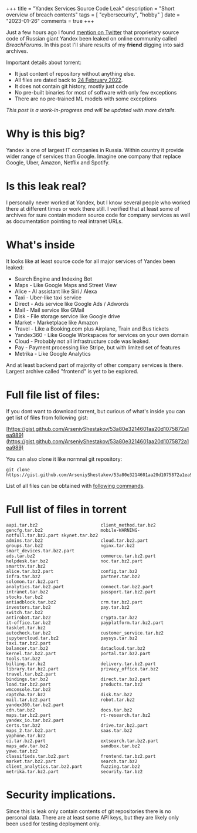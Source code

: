 +++
title = "Yandex Services Source Code Leak"
description = "Short overview of breach contents"
tags = [
    "cybersecurity",
    "hobby"
]
date = "2023-01-26"
comments = true
+++

Just a few hours ago I found [mention on Twitter](https://twitter.com/dbalakov/status/1618383988351201282) that proprietary source code of Russian giant Yandex been leaked on online community called *BreachForums*. In this post I'll share results of my **friend** digging into said archives.

Important details about torrent:

* It just content of repository without anything else.
* All files are dated back to [24 February 2022](https://en.wikipedia.org/wiki/Russo-Ukrainian_War).
* It does not contain git history, mostly just code
* No pre-built binaries for most of software with only few exceptions
* There are no pre-trained ML models with some exceptions

*This post is a work-in-progress and will be updated with more details.*

# Why is this big?

Yandex is one of largest IT companies in Russia. Within country it provide wider range of services than Google. Imagine one company that replace Google, Uber, Amazon, Netflix and Spotify.

# Is this leak real?

I personally never worked at Yandex, but I know several people who worked there at different times or work there still. I verified that at least some of archives for sure contain modern source code for company services as well as documentation pointing to real intranet URLs.

# What's inside

It looks like at least source code for all major services of Yandex been leaked:

* Search Engine and Indexing Bot
* Maps - Like Google Maps and Street View
* Alice - AI assistant like Siri / Alexa
* Taxi - Uber-like taxi service
* Direct - Ads service like Google Ads / Adwords
* Mail - Mail service like GMail
* Disk - File storage service like Google drive
* Market - Marketplace like Amazon
* Travel - Like a Booking.com plus Airplane, Train and Bus tickets
* Yandex360 - Like Google Workspaces for services on your own domain
* Cloud - Probably not all infrastructure code was leaked.
* Pay - Payment processing like Stripe, but with limited set of features
* Metrika - Like Google Analytics

And at least backend part of majority of other company services is there.
Largest archive called "frontend" is yet to be explored.

# Full file list of files:

If you dont want to download torrent, but curious of what's inside you can get list of files from following gist:

[https://gist.github.com/ArseniyShestakov/53a80e3214601aa20d1075872a1ea989](https://gist.github.com/ArseniyShestakov/53a80e3214601aa20d1075872a1ea989)

You can also clone it like normnal git repository:

```
git clone https://gist.github.com/ArseniyShestakov/53a80e3214601aa20d1075872a1ea989
```

List of all files can be obtained with [following commands](https://gist.github.com/ArseniyShestakov/4863f6b30967ad70ac62f0ae324e00b2).


# Full list of files in torrent

```
aapi.tar.bz2                        client_method.tar.bz2               gencfg.tar.bz2                      mobile-WARNING-notfull.tar.bz2.part skynet.tar.bz2
admins.tar.bz2                      cloud.tar.bz2.part                  groups.tar.bz2                      nginx.tar.bz2                       smart_devices.tar.bz2.part
ads.tar.bz2                         commerce.tar.bz2.part               helpdesk.tar.bz2                    noc.tar.bz2.part                    smarttv.tar.bz2
alice.tar.bz2.part                  config.tar.bz2                      infra.tar.bz2                       partner.tar.bz2                     solomon.tar.bz2.part
analytics.tar.bz2.part              connect.tar.bz2.part                intranet.tar.bz2                    passport.tar.bz2.part               stocks.tar.bz2
antiadblock.tar.bz2                 crm.tar.bz2.part                    investors.tar.bz2                   pay.tar.bz2                         switch.tar.bz2
antirobot.tar.bz2                   crypta.tar.bz2                      it-office.tar.bz2                   payplatform.tar.bz2.part            tasklet.tar.bz2
autocheck.tar.bz2                   customer_service.tar.bz2            jupytercloud.tar.bz2                paysys.tar.bz2                      taxi.tar.bz2.part
balancer.tar.bz2                    datacloud.tar.bz2                   kernel.tar.bz2.part                 portal.tar.bz2.part                 tools.tar.bz2
billing.tar.bz2                     delivery.tar.bz2.part               library.tar.bz2.part                privacy_office.tar.bz2              travel.tar.bz2.part
bindings.tar.bz2                    direct.tar.bz2.part                 load.tar.bz2.part                   products.tar.bz2                    wmconsole.tar.bz2
captcha.tar.bz2                     disk.tar.bz2                        mail.tar.bz2.part                   robot.tar.bz2                       yandex360.tar.bz2.part
cdn.tar.bz2                         docs.tar.bz2                        maps.tar.bz2.part                   rt-research.tar.bz2                 yandex_io.tar.bz2.part
certs.tar.bz2                       drive.tar.bz2.part                  maps_2.tar.bz2.part                 saas.tar.bz2                        yaphone.tar.bz2
ci.tar.bz2.part                     extsearch.tar.bz2.part              maps_adv.tar.bz2                    sandbox.tar.bz2                     yawe.tar.bz2
classifieds.tar.bz2.part            frontend.tar.bz2.part               market.tar.bz2.part                 search.tar.bz2
client_analytics.tar.bz2.part       fuzzing.tar.bz2                     metrika.tar.bz2.part                security.tar.bz2
```

# Security implications.

Since this is leak only contain contents of git repositories there is no personal data. There are at least some API keys, but they are likely only been used for testing deployment only.
